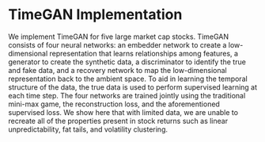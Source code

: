 # TimeGAN Implementation
We implement TimeGAN for five large market cap stocks. TimeGAN consists of four neural networks: an embedder network to create a low-dimensional representation that learns relationships among features, a generator to create the synthetic data, a discriminator to identify the true and fake data, and a recovery network to map the low-dimensional representation back to the ambient space. To aid in learning the temporal structure of the data, the true data is used to perform supervised learning at each time step. The four networks are trained jointly using the traditional mini-max game, the reconstruction loss, and the aforementioned supervised loss. We show here that with limited data, we are unable to recreate all of the properties present in stock returns such as linear unpredictability, fat tails, and volatility clustering.
